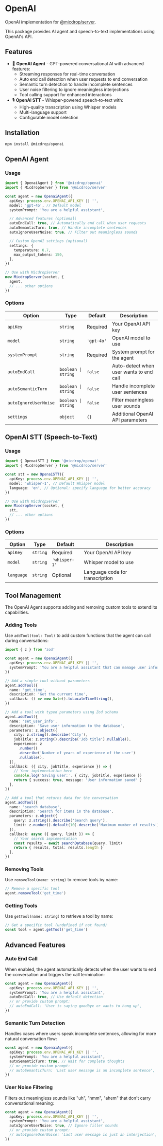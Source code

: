 # OpenAI

OpenAI implementation for [@micdrop/server](../../server).

This package provides AI agent and speech-to-text implementations using OpenAI's API.

## Features

- 🤖 **OpenAI Agent** - GPT-powered conversational AI with advanced features:
  - Streaming responses for real-time conversation
  - Auto end call detection when user requests to end conversation
  - Semantic turn detection to handle incomplete sentences
  - User noise filtering to ignore meaningless interjections
  - Tool calling support for enhanced interactions
- 🎙️ **OpenAI STT** - Whisper-powered speech-to-text with:
  - High-quality transcription using Whisper models
  - Multi-language support
  - Configurable model selection

## Installation

```bash
npm install @micdrop/openai
```

## OpenAI Agent

### Usage

```typescript
import { OpenaiAgent } from '@micdrop/openai'
import { MicdropServer } from '@micdrop/server'

const agent = new OpenaiAgent({
  apiKey: process.env.OPENAI_API_KEY || '',
  model: 'gpt-4o', // Default model
  systemPrompt: 'You are a helpful assistant',

  // Advanced features (optional)
  autoEndCall: true, // Automatically end call when user requests
  autoSemanticTurn: true, // Handle incomplete sentences
  autoIgnoreUserNoise: true, // Filter out meaningless sounds

  // Custom OpenAI settings (optional)
  settings: {
    temperature: 0.7,
    max_output_tokens: 150,
  },
})

// Use with MicdropServer
new MicdropServer(socket, {
  agent,
  // ... other options
})
```

### Options

| Option                | Type                | Default    | Description                             |
| --------------------- | ------------------- | ---------- | --------------------------------------- |
| `apiKey`              | `string`            | Required   | Your OpenAI API key                     |
| `model`               | `string`            | `'gpt-4o'` | OpenAI model to use                     |
| `systemPrompt`        | `string`            | Required   | System prompt for the agent             |
| `autoEndCall`         | `boolean \| string` | `false`    | Auto-detect when user wants to end call |
| `autoSemanticTurn`    | `boolean \| string` | `false`    | Handle incomplete user sentences        |
| `autoIgnoreUserNoise` | `boolean \| string` | `false`    | Filter meaningless user sounds          |
| `settings`            | `object`            | `{}`       | Additional OpenAI API parameters        |

## OpenAI STT (Speech-to-Text)

### Usage

```typescript
import { OpenaiSTT } from '@micdrop/openai'
import { MicdropServer } from '@micdrop/server'

const stt = new OpenaiSTT({
  apiKey: process.env.OPENAI_API_KEY || '',
  model: 'whisper-1', // Default Whisper model
  language: 'en', // Optional: specify language for better accuracy
})

// Use with MicdropServer
new MicdropServer(socket, {
  stt,
  // ... other options
})
```

### Options

| Option     | Type     | Default       | Description                     |
| ---------- | -------- | ------------- | ------------------------------- |
| `apiKey`   | `string` | Required      | Your OpenAI API key             |
| `model`    | `string` | `'whisper-1'` | Whisper model to use            |
| `language` | `string` | Optional      | Language code for transcription |

## Tool Management

The OpenAI Agent supports adding and removing custom tools to extend its capabilities.

### Adding Tools

Use `addTool(tool: Tool)` to add custom functions that the agent can call during conversations:

```typescript
import { z } from 'zod'

const agent = new OpenaiAgent({
  apiKey: process.env.OPENAI_API_KEY || '',
  systemPrompt: 'You are a helpful assistant that can manage user information.',
})

// Add a simple tool without parameters
agent.addTool({
  name: 'get_time',
  description: 'Get the current time',
  callback: () => new Date().toLocaleTimeString(),
})

// Add a tool with typed parameters using Zod schema
agent.addTool({
  name: 'set_user_info',
  description: 'Save user information to the database',
  parameters: z.object({
    city: z.string().describe('City'),
    jobTitle: z.string().describe('Job title').nullable(),
    experience: z
      .number()
      .describe('Number of years of experience of the user')
      .nullable(),
  }),
  callback: ({ city, jobTitle, experience }) => {
    // Your implementation here
    console.log('Saving user:', { city, jobTitle, experience })
    return { success: true, message: 'User information saved' }
  },
})

// Add a tool that returns data for the conversation
agent.addTool({
  name: 'search_database',
  description: 'Search for items in the database',
  parameters: z.object({
    query: z.string().describe('Search query'),
    limit: z.number().default(10).describe('Maximum number of results'),
  }),
  callback: async ({ query, limit }) => {
    // Your search implementation
    const results = await searchDatabase(query, limit)
    return { results, total: results.length }
  },
})
```

### Removing Tools

Use `removeTool(name: string)` to remove tools by name:

```typescript
// Remove a specific tool
agent.removeTool('get_time')
```

### Getting Tools

Use `getTool(name: string)` to retrieve a tool by name:

```typescript
// Get a specific tool (undefined if not found)
const tool = agent.getTool('get_time')
```

## Advanced Features

### Auto End Call

When enabled, the agent automatically detects when the user wants to end the conversation and triggers the call termination:

```typescript
const agent = new OpenaiAgent({
  apiKey: process.env.OPENAI_API_KEY || '',
  systemPrompt: 'You are a helpful assistant',
  autoEndCall: true, // Use default detection
  // or provide custom prompt:
  // autoEndCall: 'User is saying goodbye or wants to hang up',
})
```

### Semantic Turn Detection

Handles cases where users speak incomplete sentences, allowing for more natural conversation flow:

```typescript
const agent = new OpenaiAgent({
  apiKey: process.env.OPENAI_API_KEY || '',
  systemPrompt: 'You are a helpful assistant',
  autoSemanticTurn: true, // Wait for complete thoughts
  // or provide custom prompt:
  // autoSemanticTurn: 'Last user message is an incomplete sentence',
})
```

### User Noise Filtering

Filters out meaningless sounds like "uh", "hmm", "ahem" that don't carry conversational meaning:

```typescript
const agent = new OpenaiAgent({
  apiKey: process.env.OPENAI_API_KEY || '',
  systemPrompt: 'You are a helpful assistant',
  autoIgnoreUserNoise: true, // Ignore filler sounds
  // or provide custom prompt:
  // autoIgnoreUserNoise: 'Last user message is just an interjection',
})
```
